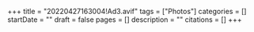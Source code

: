 +++
title = "20220427163004!Ad3.avif"
tags = ["Photos"]
categories = []
startDate = ""
draft = false
pages = []
description = ""
citations = []
+++
